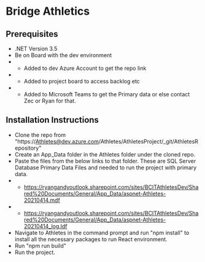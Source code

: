 # Bridge Athletics

## Prerequisites
- .NET Version 3.5
- Be on Board with the dev environment
 - - Added to dev Azure Account to get the repo link
 - - Added to project board to access backlog etc
 - - Added to Microsoft Teams to get the Primary data or else contact Zec or Ryan for that.


## Installation Instructions
- Clone the repo from "https://Athletes@dev.azure.com/Athletes/AthletesProject/_git/AthletesRepository"
- Create an App_Data folder in the Athletes folder under the cloned repo. 
- Paste the files from the below links to that folder. These are SQL Server Database Primary Data Files and needed to run the project with primary data. 
- - https://ryangandyoutlook.sharepoint.com/sites/BCITAthletesDev/Shared%20Documents/General/App_Data/aspnet-Athletes-20210414.mdf
- - https://ryangandyoutlook.sharepoint.com/sites/BCITAthletesDev/Shared%20Documents/General/App_Data/aspnet-Athletes-20210414_log.ldf
- Navigate to Athletes in the command prompt and run "npm install" to install all the necessary packages to run React environment. 
- Run "npm run build" 
- Run the project. 

